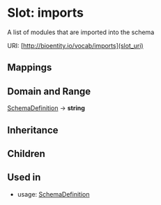 # Slot: imports


A list of modules that are imported into the schema

URI: [http://bioentity.io/vocab/imports](slot_uri)
## Mappings

## Domain and Range

[SchemaDefinition](SchemaDefinition.md) -> **string**
## Inheritance

## Children

## Used in

 *  usage: [SchemaDefinition](SchemaDefinition.md)
